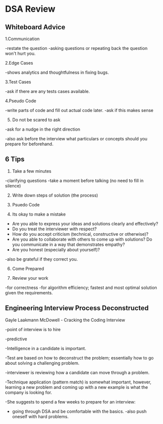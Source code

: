 # DSA Review

## Whiteboard Advice

1.Communication

-restate the question
-asking questions or repeating back the question won't hurt you.

2.Edge Cases

-shows analytics and thoughtfulness in fixing bugs.

3.Test Cases

-ask if there are any tests cases available.

4.Pseudo Code

-write parts of code and fill out actual code later.
-ask if this makes sense

5. Do not be scared to ask

-ask for a nudge in the right direction

-also ask before the interview what particulars or concepts should you prepare for beforehand.

## 6 Tips

1. Take a few minutes

-clarifying questions
-take a moment before talking (no need to fill in silence)

2. Write down steps of solution (the process)

3. Psuedo Code

4. Its okay to make a mistake

- Are you able to express your ideas and solutions clearly and effectively?
- Do you treat the interviewer with respect?
- How do you accept criticism (technical, constructive or otherwise)?
- Are you able to collaborate with others to come up with solutions?
Do you communicate in a way that demonstrates empathy?
- Are you honest (especially about yourself)?

-also be grateful if they correct you.

6. Come Prepared

7. Review your work

-for correctness
-for algorithm efficiency; fastest and most optimal solution given the requirements.

## Engineering Interview Process Deconstructed

Gayle Laakmann McDowell - Cracking the Coding Interview

-point of interview is to hire

  -predictive

-Intelligence in a candidate is important.

-Test are based on how to deconstruct the problem; essentially how to go about solving a challenging problem.

-interviewer is reviewing how a candidate can move through a problem.

-Technique application (pattern match) is somewhat important, however, learning a new problem and coming up with a new example is what the company is looking for.

-She suggests to spend a few weeks to prepare for an interview:

- going through DSA and be comfortable with the basics.
-also push oneself with hard problems.
